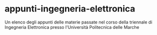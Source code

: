 # appunti-ingegneria-elettronica
Un elenco degli appunti delle materie passate nel corso della triennale di Ingegneria Elettronica presso l'Università Politecnica delle Marche
